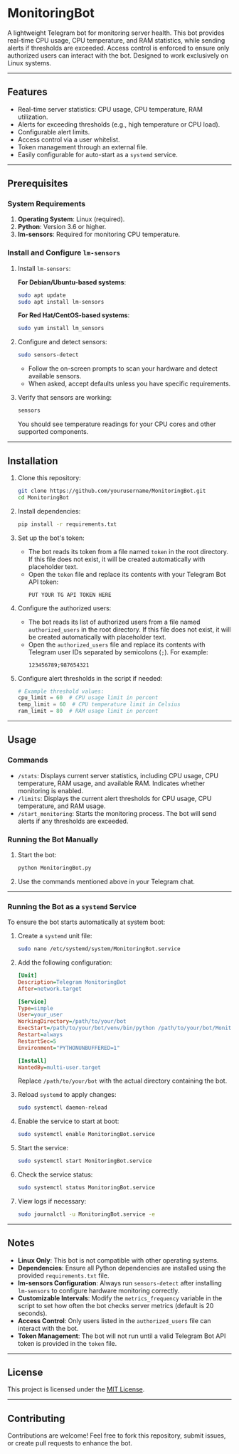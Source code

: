 # MonitoringBot

A lightweight Telegram bot for monitoring server health. This bot provides real-time CPU usage, CPU temperature, and RAM statistics, while sending alerts if thresholds are exceeded. Access control is enforced to ensure only authorized users can interact with the bot. Designed to work exclusively on Linux systems.

---

## Features

- Real-time server statistics: CPU usage, CPU temperature, RAM utilization.
- Alerts for exceeding thresholds (e.g., high temperature or CPU load).
- Configurable alert limits.
- Access control via a user whitelist.
- Token management through an external file.
- Easily configurable for auto-start as a `systemd` service.

---

## Prerequisites

### System Requirements

1. **Operating System**: Linux (required).
2. **Python**: Version 3.6 or higher.
3. **lm-sensors**: Required for monitoring CPU temperature.

### Install and Configure `lm-sensors`

1. Install `lm-sensors`:

   **For Debian/Ubuntu-based systems**:
   ```bash
   sudo apt update
   sudo apt install lm-sensors
   ```

   **For Red Hat/CentOS-based systems**:
   ```bash
   sudo yum install lm_sensors
   ```

2. Configure and detect sensors:
   ```bash
   sudo sensors-detect
   ```
   - Follow the on-screen prompts to scan your hardware and detect available sensors.
   - When asked, accept defaults unless you have specific requirements.

3. Verify that sensors are working:
   ```bash
   sensors
   ```
   You should see temperature readings for your CPU cores and other supported components.

---

## Installation

1. Clone this repository:
   ```bash
   git clone https://github.com/yourusername/MonitoringBot.git
   cd MonitoringBot
   ```

2. Install dependencies:
   ```bash
   pip install -r requirements.txt
   ```

3. Set up the bot's token:
   - The bot reads its token from a file named `token` in the root directory. If this file does not exist, it will be created automatically with placeholder text.
   - Open the `token` file and replace its contents with your Telegram Bot API token:
     ```
     PUT YOUR TG API TOKEN HERE
     ```

4. Configure the authorized users:
   - The bot reads its list of authorized users from a file named `authorized_users` in the root directory. If this file does not exist, it will be created automatically with placeholder text.
   - Open the `authorized_users` file and replace its contents with Telegram user IDs separated by semicolons (`;`). For example:
     ```
     123456789;987654321
     ```

5. Configure alert thresholds in the script if needed:
   ```python
   # Example threshold values:
   cpu_limit = 60  # CPU usage limit in percent
   temp_limit = 60  # CPU temperature limit in Celsius
   ram_limit = 80  # RAM usage limit in percent
   ```

---

## Usage

### Commands

- `/stats`: Displays current server statistics, including CPU usage, CPU temperature, RAM usage, and available RAM. Indicates whether monitoring is enabled.
- `/limits`: Displays the current alert thresholds for CPU usage, CPU temperature, and RAM usage.
- `/start_monitoring`: Starts the monitoring process. The bot will send alerts if any thresholds are exceeded.

### Running the Bot Manually

1. Start the bot:
   ```bash
   python MonitoringBot.py
   ```

2. Use the commands mentioned above in your Telegram chat.

---

### Running the Bot as a `systemd` Service

To ensure the bot starts automatically at system boot:

1. Create a `systemd` unit file:
   ```bash
   sudo nano /etc/systemd/system/MonitoringBot.service
   ```

2. Add the following configuration:
   ```ini
   [Unit]
   Description=Telegram MonitoringBot
   After=network.target

   [Service]
   Type=simple
   User=your_user
   WorkingDirectory=/path/to/your/bot
   ExecStart=/path/to/your/bot/venv/bin/python /path/to/your/bot/MonitoringBot.py
   Restart=always
   RestartSec=5
   Environment="PYTHONUNBUFFERED=1"

   [Install]
   WantedBy=multi-user.target
   ```
   Replace `/path/to/your/bot` with the actual directory containing the bot.

3. Reload `systemd` to apply changes:
   ```bash
   sudo systemctl daemon-reload
   ```

4. Enable the service to start at boot:
   ```bash
   sudo systemctl enable MonitoringBot.service
   ```

5. Start the service:
   ```bash
   sudo systemctl start MonitoringBot.service
   ```

6. Check the service status:
   ```bash
   sudo systemctl status MonitoringBot.service
   ```

7. View logs if necessary:
   ```bash
   sudo journalctl -u MonitoringBot.service -e
   ```

---

## Notes

- **Linux Only**: This bot is not compatible with other operating systems.
- **Dependencies**: Ensure all Python dependencies are installed using the provided `requirements.txt` file.
- **lm-sensors Configuration**: Always run `sensors-detect` after installing `lm-sensors` to configure hardware monitoring correctly.
- **Customizable Intervals**: Modify the `metrics_frequency` variable in the script to set how often the bot checks server metrics (default is 20 seconds).
- **Access Control**: Only users listed in the `authorized_users` file can interact with the bot.
- **Token Management**: The bot will not run until a valid Telegram Bot API token is provided in the `token` file.

---

## License

This project is licensed under the [MIT License](LICENSE).

---

## Contributing

Contributions are welcome! Feel free to fork this repository, submit issues, or create pull requests to enhance the bot.

